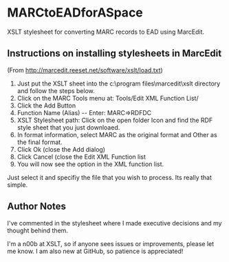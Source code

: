 # MARCtoEADforASpace
XSLT stylesheet for converting MARC records to EAD using MarcEdit.

## Instructions on installing stylesheets in MarcEdit
(From http://marcedit.reeset.net/software/xslt/load.txt)
1. Just put the XSLT sheet into the c:\program files\marcedit\xslt directory and follow the steps below.
2. Click on the MARC Tools menu at: Tools/Edit XML Function List/
3. Click the Add Button
4. Function Name (Alias) -- Enter: MARC=>RDFDC
5. XSLT Stylesheet path: Click on the open folder Icon and find the RDF style sheet that you just downloaed.
6. In format information, select MARC as the original format and Other as the final format.
7. Click Ok (close the Add dialog)
8. Click Cancel (close the Edit XML Function list
9. You will now see the option in the XML function list.

Just select it and specifiy the file that you wish to process.  Its really that simple.

## Author Notes
I've commented in the stylesheet where I made executive decisions and my thought behind them.  

I'm a n00b at XSLT, so if anyone sees issues or improvements, please let me know.  I am also new at GitHub, so patience is appreciated!
